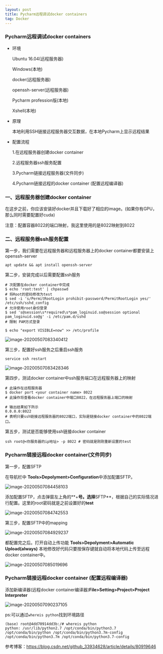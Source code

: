 ```yaml
---
layout: post
title: Pycharm远程调试docker containers
tag: Docker
---
```


### Pycharm远程调试docker containers

- 环境

  Ubuntu 16.04(远程服务器)

  Windows(本地)

  docker(远程服务器)

  openssh-server(远程服务器)

  Pycharm profession版(本地)

  Xshell(本地)

- 原理

  本地利用SSH链接远程服务器交互数据，在本地Pycharm上显示远程结果

- 配置流程

  1.在远程服务器创建docker container

  2.远程服务器ssh服务配置

  3.Pycharm链接远程服务器(文件同步)

  4.Pycharm链接远程的docker container (配置远程编译器)

### 一、远程服务器创建docker container

在这步之前，你应该安装好docker并且下载好了相应的image。(如果你有GPU，那么同时需要配置好cuda)

注意：配置容器8022的端口映射，我这里使用的是8022映射到8022

### 二、远程服务器ssh服务配置

 第一步，我们需要在远程服务器和远程服务器上的docker container都要安装上openssh-server

```
apt update && apt install openssh-server
```

第二步，安装完成以后需要配置ssh服务

```
# 次配置在docker container中完成
$ echo 'root:test' | chpasswd
# 将Root的密码修改为test
$ sed -i 's/PermitRootLogin prohibit-password/PermitRootLogin yes/' /etc/ssh/sshd_config
# 允许使用root身份登录
$ sed 's@session\s*required\s*pam_loginuid.so@session optional pam_loginuid.so@g' -i /etc/pam.d/sshd
# 限制 PAM方式登录

$ echo "export VISIBLE=now" >> /etc/profile
```

![image-20200507083340412](https://gitee.com/XiaoShenKeHeBen/Static/raw/master/image/202005/07/083343-249857.png)



第三步，配置好ssh服务之后重启ssh服务

```
service ssh restart
```

![image-20200507083428346](https://gitee.com/XiaoShenKeHeBen/Static/raw/master/image/202005/07/083433-318138.png)

第四步，测试docker container中ssh服务端口在远程服务器上的映射

```
# 此操作在远程服务器
$ docker port <your container name> 8022
# 此操作将查看docker container中端口8022，在远程服务器上端口的映射

# 输出结果如下所示
0.0.0.0:8022
# 表明只要ssh链接远程服务器的8022端口，实际是链接docker container中的8022端口。
```

第五步，测试是否能够使用ssh链接docker container

```
ssh root@<你服务器的ip地址> -p 8022 # 密码就是刚刚重新设置的test
```

### Pycharm链接远程docker container(文件同步)

第一步，配置SFTP

在导航栏中 **Tools>Depolyment>Configuration**中添加配置SFTP。

![image-20200507084458103](https://gitee.com/XiaoShenKeHeBen/Static/raw/master/image/202005/07/084459-532995.png)

添加配置SFTP，点击弹窗左上角的**+**号。选择**SFTP**，根据自己的实际情况进行配置。这里的root密码就是之前设置好的**test**

![image-20200507084742553](https://gitee.com/XiaoShenKeHeBen/Static/raw/master/image/202005/07/084825-147015.png)

第三步，配置SFTP中的mapping

![image-20200507084929237](https://gitee.com/XiaoShenKeHeBen/Static/raw/master/image/202005/07/084933-744849.png)

都配置完之后。打开自动上传功能
**Tools>Depolyment>Automatic Upload(always)**
本地修改好代码只要按保存键就自动将本地代码上传至远程docker container中。

![image-20200507085019696](https://gitee.com/XiaoShenKeHeBen/Static/raw/master/image/202005/07/085032-390031.png)

### Pycharm链接远程docker container (配置远程编译器)

添加新编译器(远程docker container编译器)**File>Setting>Project>Project Interpreter**

![image-20200507090237105](https://gitee.com/XiaoShenKeHeBen/Static/raw/master/image/202005/07/090238-184723.png)

ps:可以通过`whereis python`找到环境路径

```
(base) root@4dd70914dd3b:/# whereis python
python: /usr/lib/python2.7 /opt/conda/bin/python3.7 /opt/conda/bin/python /opt/conda/bin/python3.7m-config /opt/conda/bin/python3.7m /opt/conda/bin/python3.7-config
```

参考博客：https://blog.csdn.net/github_33934628/article/details/80919646


